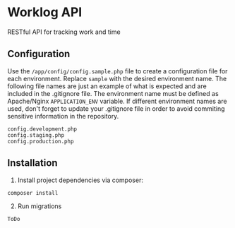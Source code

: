 # Worklog API
RESTful API for tracking work and time

## Configuration

Use the `/app/config/config.sample.php` file to create a configuration file for each 
environment. Replace `sample` with the desired environment name. The following file 
names are just an example of what is expected and are included in the .gitignore file. 
The environment name must be defined as Apache/Nginx `APPLICATION_ENV` variable. If 
different environment names are used, don't forget to update your .gitignore file in 
order to avoid commiting sensitive information in the repository.

```
config.development.php
config.staging.php
config.production.php
```

## Installation

1. Install project dependencies via composer:

```
composer install
```

2. Run migrations 

```
ToDo
```